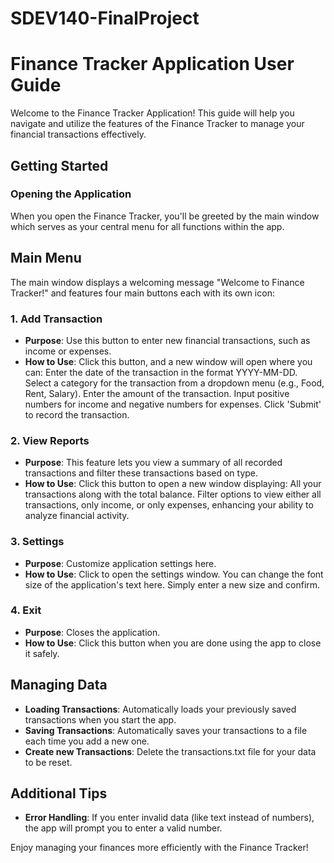 # SDEV140-FinalProject

# Finance Tracker Application User Guide

Welcome to the Finance Tracker Application! This guide will help you navigate and utilize the features of the Finance Tracker to manage your financial transactions effectively.

## Getting Started

### Opening the Application
When you open the Finance Tracker, you'll be greeted by the main window which serves as your central menu for all functions within the app.

## Main Menu

The main window displays a welcoming message "Welcome to Finance Tracker!" and features four main buttons each with its own icon:

### 1. Add Transaction
- **Purpose**: Use this button to enter new financial transactions, such as income or expenses.
- **How to Use**: Click this button, and a new window will open where you can:
Enter the date of the transaction in the format YYYY-MM-DD.
Select a category for the transaction from a dropdown menu (e.g., Food, Rent, Salary).
Enter the amount of the transaction. Input positive numbers for income and negative numbers for expenses.
Click 'Submit' to record the transaction.

### 2. View Reports
- **Purpose**: This feature lets you view a summary of all recorded transactions and filter these transactions based on type.
- **How to Use**: Click this button to open a new window displaying:
All your transactions along with the total balance.
Filter options to view either all transactions, only income, or only expenses, enhancing your ability to analyze financial activity.

### 3. Settings
- **Purpose**: Customize application settings here.
- **How to Use**: Click to open the settings window. You can change the font size of the application's text here. Simply enter a new size and confirm.

### 4. Exit
- **Purpose**: Closes the application.
- **How to Use**: Click this button when you are done using the app to close it safely.

## Managing Data
- **Loading Transactions**: Automatically loads your previously saved transactions when you start the app.
- **Saving Transactions**: Automatically saves your transactions to a file each time you add a new one.
- **Create new Transactions**: Delete the transactions.txt file for your data to be reset.

## Additional Tips
- **Error Handling**: If you enter invalid data (like text instead of numbers), the app will prompt you to enter a valid number.

Enjoy managing your finances more efficiently with the Finance Tracker!
